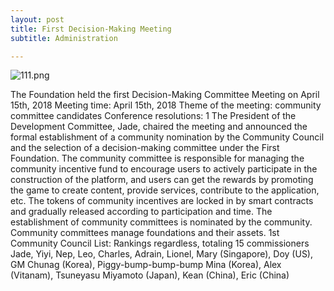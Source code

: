 ```yaml
---
layout: post
title: First Decision-Making Meeting
subtitle: Administration

---
```




![111.png](https://i.loli.net/2020/02/20/HQg2fYPXa7eUVc4.png)

The Foundation held the first  Decision-Making Committee Meeting on April 15th, 2018 
Meeting time: April 15th, 2018 
Theme of the meeting:  community committee candidates 
Conference resolutions: 
1 The President of the Development Committee, Jade, chaired the meeting and announced the formal establishment of a community nomination by the Community Council and the selection of a decision-making committee under the First Foundation. 
The community committee is responsible for managing the community incentive fund to encourage users to actively participate in the construction of the platform, and users can get the rewards by promoting the game to create content, provide services, contribute to the application, etc. The tokens of community incentives are locked in by smart contracts and gradually released according to participation and time. The establishment of community committees is nominated by the community. Community committees manage foundations and their assets. 
1st Community Council List: Rankings regardless, totaling 15 commissioners Jade, Yiyi, Nep, Leo, Charles, Adrain, Lionel, Mary (Singapore), Doy (US), GM Chunag (Korea), Piggy-bump-bump-bump Mina (Korea), Alex (Vitanam), Tsuneyasu Miyamoto (Japan), Kean (China), Eric (China) 